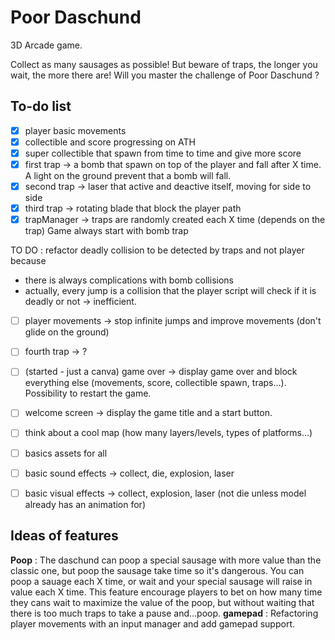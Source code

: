# Poor Daschund
3D Arcade game.

Collect as many sausages as possible! But beware of traps, the longer you wait, the more there are! Will you master the challenge of Poor Daschund ?

## To-do list
- [x] player basic movements
- [x] collectible and score progressing on ATH
- [X] super collectible that spawn from time to time and give more score
- [x] first trap -> a bomb that spawn on top of the player and fall after X time. A light on the ground prevent that a bomb will fall.
- [x] second trap -> laser that active and deactive itself, moving for side to side
- [x] third trap -> rotating blade that block the player path
- [x] trapManager -> traps are randomly created each X time (depends on the trap) Game always start with bomb trap

TO DO : refactor deadly collision to be detected by traps and not player because
- there is always complications with bomb collisions
- actually, every jump is a collision that the player script will check if it is deadly or not -> inefficient.

- [ ] player movements -> stop infinite jumps and improve movements (don't glide on the ground)
- [ ] fourth trap -> ?
- [ ] (started - just a canva) game over -> display game over and block everything else (movements, score, collectible spawn, traps...). Possibility to restart the game.
- [ ] welcome screen -> display the game title and a start button.
- [ ] think about a cool map (how many layers/levels, types of platforms...)
- [ ] basics assets for all
- [ ] basic sound effects -> collect, die, explosion, laser
- [ ] basic visual effects -> collect, explosion, laser (not die unless model already has an animation for)


## Ideas of features
**Poop** : The daschund can poop a special sausage with more value than the classic one, but poop the sausage take time so it's dangerous. You can poop a sauage each X time, or wait and your special sausage will raise in value each X time. This feature encourage players to bet on how many time they cans wait to maximize the value of the poop, but without waiting that there is too much traps to take a pause and...poop.
**gamepad** : Refactoring player movements with an input manager and add gamepad support.

